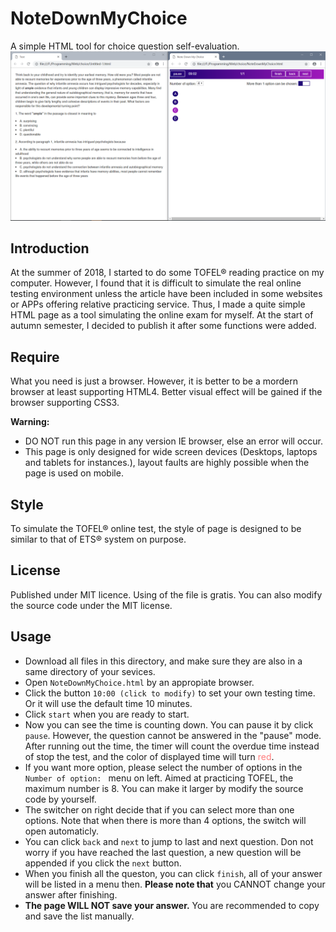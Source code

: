 NoteDownMyChoice
================================================================================
A simple HTML tool for choice question self-evaluation. 
![The example picture.](https://raw.githubusercontent.com/E-train-Liu/NoteDownMyChoice/master/example.PNG)

Introduction
--------------------------------------------------------------------------------
At the summer of 2018, I started to do some TOFEL&reg; reading practice on my computer. However, I found that it is difficult to simulate the real online testing environment unless the article have been included in some websites or APPs offering relative practicing service. Thus, I made a quite simple HTML page as a tool simulating the online exam for myself. At the start of autumn semester, I decided to publish it after some functions were added.

Require
---------------------------------------------------------------------------------
What you need is just a browser. However, it is better to be a mordern browser at least supporting HTML4. Better visual effect will be gained if the browser supporting CSS3.

**Warning:** 
+ DO NOT run this page in any version IE browser, else an error will occur.
+ This page is only designed for wide screen devices (Desktops, laptops and tablets for instances.), layout faults are highly possible when the page is used on mobile.

Style
----------------------------------------------------------------------------------
To simulate the TOFEL&reg; online test, the style of page is designed to be similar to that of ETS&reg; system on purpose.

License
----------------------------------------------------------------------------------
Published under MIT licence. Using of the file is gratis. You can also modify the source code under the MIT license.

Usage
-----------------------------------------------------------------------------------
+ Download all files in this directory, and make sure they are also in a same directory of your sevices.
+ Open `NoteDownMyChoice.html` by an appropiate browser.
+ Click the button `10:00 (click to modify)` to set your own testing time. Or it will use the default time 10 minutes.
+ Click `start` when you are ready to start.
+ Now you can see the time is counting down. You can pause it by click `pause`. However, the question cannot be answered in the "pause" mode. After running out the time, the timer will count the overdue time instead of stop the test, and the color of displayed time will turn <span style="color:rgb(255,125,125)">red</span>.
+ If you want more option, please select the number of options in the `Number of option: ` menu on left. Aimed at practicing TOFEL, the maximum number is 8. You can make it larger by modify the source code by yourself.
+ The switcher on right decide that if you can select more than one options. Note that when there is more than 4 options, the switch will open automaticly.
+ You can click `back` and `next` to jump to last and next question. Don not worry if you have reached the last question, a new question will be appended if you click the `next` button.
+ When you finish all the queston, you can click `finish`, all of your answer will be listed in a menu then. **Please note that** you CANNOT change your answer after finishing.
+ **The page WILL NOT save your answer.** You are recommended to copy and save the list manually.
